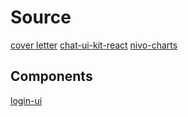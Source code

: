# Source

[cover letter](https://www.youtube.com/watch?v=1u-87_hcfHc)
[chat-ui-kit-react](https://chatscope.io/storybook/react/?path=/docs/documentation-introduction--docs)
[nivo-charts](https://nivo.rocks/)

## Components

[login-ui](https://codepen.io/iamsaief/pen/BajJeLb)
